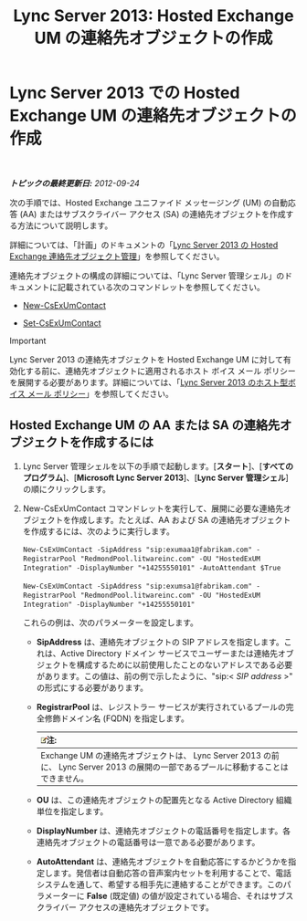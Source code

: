 ﻿---
title: 'Lync Server 2013: Hosted Exchange UM の連絡先オブジェクトの作成'
TOCTitle: Hosted Exchange UM の連絡先オブジェクトの作成
ms:assetid: a39be52f-488a-4523-ad5f-ce1f0d681959
ms:mtpsurl: https://technet.microsoft.com/ja-jp/library/Gg412765(v=OCS.15)
ms:contentKeyID: 48273160
ms.date: 05/19/2016
mtps_version: v=OCS.15
ms.translationtype: HT
---

# Lync Server 2013 での Hosted Exchange UM の連絡先オブジェクトの作成

 

_**トピックの最終更新日:** 2012-09-24_

次の手順では、Hosted Exchange ユニファイド メッセージング (UM) の自動応答 (AA) またはサブスクライバー アクセス (SA) の連絡先オブジェクトを作成する方法について説明します。

詳細については、「計画」のドキュメントの「[Lync Server 2013 の Hosted Exchange 連絡先オブジェクト管理](lync-server-2013-hosted-exchange-contact-object-management.md)」を参照してください。

連絡先オブジェクトの構成の詳細については、「Lync Server 管理シェル」のドキュメントに記載されている次のコマンドレットを参照してください。

  - [New-CsExUmContact](new-csexumcontact.md)

  - [Set-CsExUmContact](set-csexumcontact.md)


> [!IMPORTANT]
> Lync Server 2013 の連絡先オブジェクトを Hosted Exchange UM に対して有効化する前に、連絡先オブジェクトに適用されるホスト ボイス メール ポリシーを展開する必要があります。詳細については、「<A href="lync-server-2013-hosted-voice-mail-policies.md">Lync Server 2013 のホスト型ボイス メール ポリシー</A>」を参照してください。



## Hosted Exchange UM の AA または SA の連絡先オブジェクトを作成するには

1.  Lync Server 管理シェルを以下の手順で起動します。\[**スタート**\]、\[**すべてのプログラム**\]、\[**Microsoft Lync Server 2013**\]、\[**Lync Server 管理シェル**\] の順にクリックします。

2.  New-CsExUmContact コマンドレットを実行して、展開に必要な連絡先オブジェクトを作成します。たとえば、AA および SA の連絡先オブジェクトを作成するには、次のように実行します。
    
        New-CsExUmContact -SipAddress "sip:exumaa1@fabrikam.com" -RegistrarPool "RedmondPool.litwareinc.com" -OU "HostedExUM Integration" -DisplayNumber "+14255550101" -AutoAttendant $True
    
        New-CsExUmContact -SipAddress "sip:exumsa1@fabrikam.com" -RegistrarPool "RedmondPool.litwareinc.com" -OU "HostedExUM Integration" -DisplayNumber "+14255550101"
    
    これらの例は、次のパラメーターを設定します。
    
      - **SipAddress** は、連絡先オブジェクトの SIP アドレスを指定します。これは、Active Directory ドメイン サービスでユーザーまたは連絡先オブジェクトを構成するために以前使用したことのないアドレスである必要があります。この値は、前の例で示したように、"sip:\< *SIP address* \>" の形式にする必要があります。
    
      - **RegistrarPool** は、レジストラー サービスが実行されているプールの完全修飾ドメイン名 (FQDN) を指定します。
        
        <table>
        <thead>
        <tr class="header">
        <th><img src="images/Gg412781.note(OCS.15).gif" title="note" alt="note" />注:</th>
        </tr>
        </thead>
        <tbody>
        <tr class="odd">
        <td>Exchange UM の連絡先オブジェクトは、 Lync Server 2013 の前に、 Lync Server 2013 の展開の一部であるプールに移動することはできません。</td>
        </tr>
        </tbody>
        </table>
    
      - **OU** は、この連絡先オブジェクトの配置先となる Active Directory 組織単位を指定します。
    
      - **DisplayNumber** は、連絡先オブジェクトの電話番号を指定します。各連絡先オブジェクトの電話番号は一意である必要があります。
    
      - **AutoAttendant** は、連絡先オブジェクトを自動応答にするかどうかを指定します。発信者は自動応答の音声案内セットを利用することで、電話システムを通して、希望する相手先に連絡することができます。このパラメーターに **False** (既定値) の値が設定されている場合、それはサブスクライバー アクセスの連絡先オブジェクトです。

